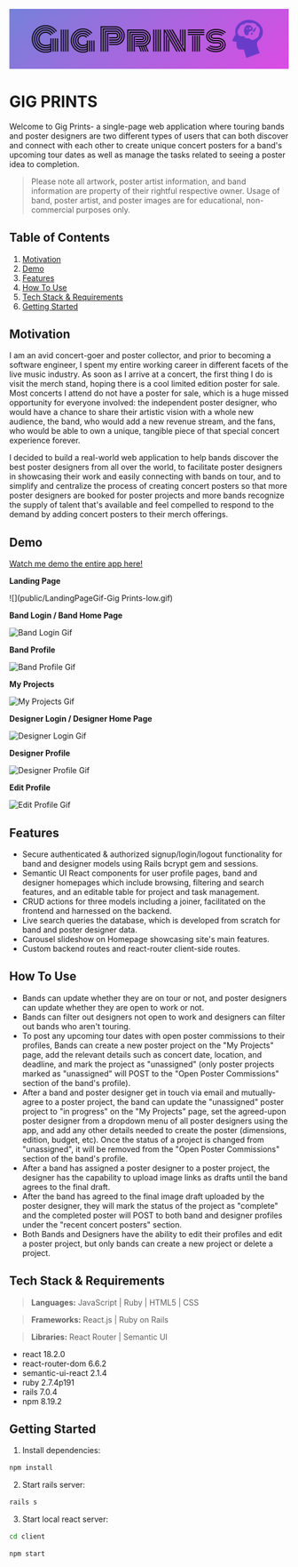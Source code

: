 ![Gig Prints Logo](./client/src/readme-logo.png)

# GIG PRINTS

Welcome to Gig Prints- a single-page web application where touring bands and poster designers are two different types of users that can both discover and connect with each other to create unique concert posters for a band's upcoming tour dates as well as manage the tasks related to seeing a poster idea to completion.

> Please note all artwork, poster artist information, and band information are property of their rightful respective owner. Usage of band, poster artist, and poster images are for educational, non-commercial purposes only.

## Table of Contents
1. [Motivation](#Motivation)
2. [Demo](#Demo)
3. [Features](#Features)
4. [How To Use](#How-To-Use)
5. [Tech Stack & Requirements](#Tech-Stack-&-Requirements)
6. [Getting Started](#Getting-Started)

## Motivation
I am an avid concert-goer and poster collector, and prior to becoming a software engineer, I spent my entire working career in different facets of the live music industry. As soon as I arrive at a concert, the first thing I do is visit the merch stand, hoping there is a cool limited edition poster for sale. Most concerts I attend do not have a poster for sale, which is a huge missed opportunity for everyone involved: the independent poster designer, who would have a chance to share their artistic vision with a whole new audience, the band, who would add a new revenue stream, and the fans, who would be able to own a unique, tangible piece of that special concert experience forever.

I decided to build a real-world web application to help bands discover the best poster designers from all over the world, to facilitate poster designers in showcasing their work and easily connecting with bands on tour, and to simplify and centralize the process of creating concert posters so that more poster designers are booked for poster projects and more bands recognize the supply of talent that's available and feel compelled to respond to the demand by adding concert posters to their merch offerings.

## Demo
[Watch me demo the entire app here!](https://vimeo.com/798881890)

**Landing Page**

![](public/LandingPageGif-Gig Prints-low.gif)

**Band Login / Band Home Page**

![Band Login Gif](https://videoapi-muybridge.vimeocdn.com/animated-thumbnails/image/6a343da5-3c58-4cad-933a-77ab2eac1d66.gif?ClientID=vimeo-core-prod&Date=1685055687&Signature=f34232e8821f6e46b1f1c354b591947b773ba1c6)

**Band Profile**

![Band Profile Gif](https://videoapi-muybridge.vimeocdn.com/animated-thumbnails/image/375de5fa-3277-4495-b2e6-5d37ca71bd9a.gif?ClientID=vimeo-core-prod&Date=1685055716&Signature=fa156449f6a0614920f3c5ea6fb9f46a9d143c3e)

**My Projects**

![My Projects Gif](https://videoapi-muybridge.vimeocdn.com/animated-thumbnails/image/aee928fa-d0b4-44ef-addf-c160e9aa56da.gif?ClientID=vimeo-core-prod&Date=1685055733&Signature=ab9bcb3b1b995322ecb704615570cce5ae29b798)

**Designer Login / Designer Home Page**

![Designer Login Gif](https://videoapi-muybridge.vimeocdn.com/animated-thumbnails/image/e67b28ea-fa9c-4885-965c-b0ea8bd2fca0.gif?ClientID=vimeo-core-prod&Date=1685055752&Signature=dcebd62e5e5afdca04dc2ceb49bf72ab3ea80628)

**Designer Profile**

![Designer Profile Gif](https://videoapi-muybridge.vimeocdn.com/animated-thumbnails/image/e03a58e5-7d20-4ec3-ae26-50aa8bcb0281.gif?ClientID=vimeo-core-prod&Date=1685055768&Signature=41a0ccaf9d71dd8c6fc83a8c38e82f9a21bd7dff)

**Edit Profile**

![Edit Profile Gif](https://videoapi-muybridge.vimeocdn.com/animated-thumbnails/image/0560bab7-fab4-4c81-bfd1-fe329b6a4621.gif?ClientID=vimeo-core-prod&Date=1685055783&Signature=601756cb71f0a7649c5cf418ad3d8fe93f6d6449)


## Features

* Secure authenticated & authorized signup/login/logout functionality for band and designer models using Rails bcrypt gem and sessions.
* Semantic UI React components for user profile pages, band and designer homepages which include browsing, filtering and search features, and an editable table for project and task management.
* CRUD actions for three models including a joiner, facilitated on the frontend and harnessed on the backend.
* Live search queries the database, which is developed from scratch for band and poster designer data.
* Carousel slideshow on Homepage showcasing site's main features.
* Custom backend routes and react-router client-side routes.

## How To Use

* Bands can update whether they are on tour or not, and poster designers can update whether they are open to work or not.
* Bands can filter out designers not open to work and designers can filter out bands who aren't touring.
* To post any upcoming tour dates with open poster commissions to their profiles, Bands can create a new poster project on the "My Projects" page, add the relevant details such as concert date, location, and deadline, and mark the project as "unassigned" (only poster projects marked as "unassigned" will POST to the "Open Poster Commissions" section of the band's profile).
* After a band and poster designer get in touch via email and mutually-agree to a poster project, the band can update the "unassigned" poster project to "in progress" on the "My Projects" page, set the agreed-upon poster designer from a dropdown menu of all poster designers using the app, and add any other details needed to create the poster (dimensions, edition, budget, etc). Once the status of a project is changed from "unassigned", it will be removed from the "Open Poster Commissions" section of the band's profile.
* After a band has assigned a poster designer to a poster project, the designer has the capability to upload image links as drafts until the band agrees to the final draft.
* After the band has agreed to the final image draft uploaded by the poster designer, they will mark the status of the project as "complete" and the completed poster will POST to both band and designer profiles under the "recent concert posters" section.
* Both Bands and Designers have the ability to edit their profiles and edit a poster project, but only bands can create a new project or delete a project.

## Tech Stack & Requirements

> **Languages:** JavaScript | Ruby | HTML5 | CSS

> **Frameworks:** React.js | Ruby on Rails

> **Libraries:** React Router | Semantic UI

- react 18.2.0
- react-router-dom 6.6.2
- semantic-ui-react 2.1.4
- ruby 2.7.4p191
- rails 7.0.4
- npm 8.19.2

## Getting Started

1. Install dependencies:
```sh
npm install
```

2. Start rails server: 
```sh
rails s
```

3. Start local react server: 
```sh
cd client
```
```sh
npm start
```